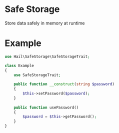 # Safe Storage
Store data safely in memory at runtime

# Example

```php
use Hail\SafeStorage\SafeStorageTrait;

class Example
{
    use SafeStorageTrait;
    
    public function __construct(string $password)
    {
        $this->setPassword($password);
    }
    
    public function usePassword()
    {
        $password = $this->getPassword();
    }
}
```
